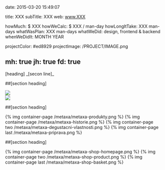 date: 2015-03-20 15:49:07

title: XXX
subTitle: XXX
web: www.XXX

howMuch: $ XXX
howWeCalc: $ XXX / man-day
howLongItTake: XXX man-days
whatWasPlan: XXX man-days
whatWeDid: design, frontend & backend
whenWeDidIt: MONTH YEAR

projectColor: #ed8929
projectImage: /PROJECT/IMAGE.png

mh: true
jh: true
fd: true
---



<div id="description" class="description">
[heading]
_[secon line]_
</div>


##[section heading]

<div class="portraits">
  <div class="portrait left">
    <img src="/metaxa/metaxa-shop-mobile.png" class="mobile-portrait">
  </div>
  <div class="portrait right">
    <img src="/metaxa/metaxa-shop-product-mobile.png" class="mobile-portrait">
  </div>
</div>


##[section heading]

{% img container-page /metaxa/metaxa-produkty.png %}
{% img container-page /metaxa/metaxa-historie.png %}
{% img container-page two /metaxa/metaxa-degustacni-vlastnosti.png %}
{% img container-page last /metaxa/metaxa-priprava.png %}


##[section heading]

{% img container-page /metaxa/metaxa-shop-homepage.png %}
{% img container-page two /metaxa/metaxa-shop-product.png %}
{% img container-page last /metaxa/metaxa-shop-basket.png %}

